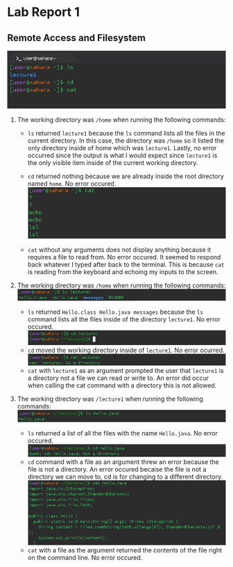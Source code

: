 # Lab Report 1
## Remote Access and Filesystem

![Image](CS15L_1.png)

1. The working directory was `/home` when running the following commands: 
   - `ls` returned `lecture1` because the `ls` command lists all the files in the current directory. In this case, the directory was `/home` so it listed the only directory inside of home which was `lecture1`. Lastly, no error occurred since the output is what I would expect since `lecture1` is the only visible item inside of the current working directory.
 
   - `cd` returned nothing because we are already inside the root directory named `home`. No error occured.
   ![Image](unnamed.png)
   - `cat` without any arguments does not display anything because it requires a file to read from. No error occured. It seemed to respond back whatever I typed after back to the terminal. This is because `cat` is reading from the keyboard and echoing my inputs to the screen. 
     



2. The working directory was `/home` when running the following commands:
 ![Image](image_1.png)
   - `ls` returned `Hello.class Hello.java messages` because the `ls` command lists all the files inside of the directory `lecture1`. No error occured. 
 ![Image](image_2.png)
   - `cd` moved the working directory inside of `lecture1`. No error ocurred.
 ![Image](image_3.png)
   - `cat` with `lecture1` as an argument prompted the user that `lecture1` is a directory not a file we can read or write to. An error did occur when calling the cat command with a directory this is not allowed. 
     
     


3. The working directory was `/lecture1` when running the following commands: 
  ![Image](image_4.png)
   - `ls` returned a list of all the files with the name `Hello.java`. No error occured.
   ![Image](image_5.png)
   - `cd` command with a file as an argument threw an error because the file is not a directory. An error occured becaise the file is not a directory we can move to, cd is for changing to a different directory.
   ![Image](image_6.png)
   - `cat` with a file as the argument returned the contents of the file right on the command line. No error occured. 



   
